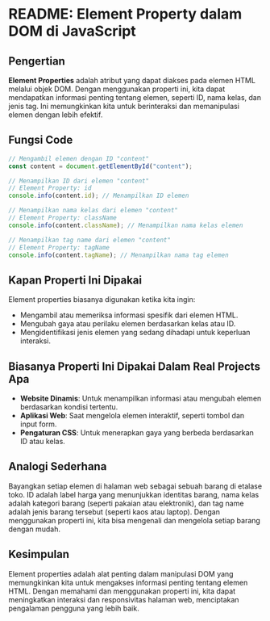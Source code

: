 # README: Element Property dalam DOM di JavaScript

## Pengertian

**Element Properties** adalah atribut yang dapat diakses pada elemen HTML melalui objek DOM. Dengan menggunakan properti ini, kita dapat mendapatkan informasi penting tentang elemen, seperti ID, nama kelas, dan jenis tag. Ini memungkinkan kita untuk berinteraksi dan memanipulasi elemen dengan lebih efektif.

## Fungsi Code

```javascript
// Mengambil elemen dengan ID "content"
const content = document.getElementById("content");

// Menampilkan ID dari elemen "content"
// Element Property: id
console.info(content.id); // Menampilkan ID elemen

// Menampilkan nama kelas dari elemen "content"
// Element Property: className
console.info(content.className); // Menampilkan nama kelas elemen

// Menampilkan tag name dari elemen "content"
// Element Property: tagName
console.info(content.tagName); // Menampilkan nama tag elemen
```

## Kapan Properti Ini Dipakai

Element properties biasanya digunakan ketika kita ingin:

- Mengambil atau memeriksa informasi spesifik dari elemen HTML.
- Mengubah gaya atau perilaku elemen berdasarkan kelas atau ID.
- Mengidentifikasi jenis elemen yang sedang dihadapi untuk keperluan interaksi.

## Biasanya Properti Ini Dipakai Dalam Real Projects Apa

- **Website Dinamis**: Untuk menampilkan informasi atau mengubah elemen berdasarkan kondisi tertentu.
- **Aplikasi Web**: Saat mengelola elemen interaktif, seperti tombol dan input form.
- **Pengaturan CSS**: Untuk menerapkan gaya yang berbeda berdasarkan ID atau kelas.

## Analogi Sederhana

Bayangkan setiap elemen di halaman web sebagai sebuah barang di etalase toko. ID adalah label harga yang menunjukkan identitas barang, nama kelas adalah kategori barang (seperti pakaian atau elektronik), dan tag name adalah jenis barang tersebut (seperti kaos atau laptop). Dengan menggunakan properti ini, kita bisa mengenali dan mengelola setiap barang dengan mudah.

## Kesimpulan

Element properties adalah alat penting dalam manipulasi DOM yang memungkinkan kita untuk mengakses informasi penting tentang elemen HTML. Dengan memahami dan menggunakan properti ini, kita dapat meningkatkan interaksi dan responsivitas halaman web, menciptakan pengalaman pengguna yang lebih baik.
